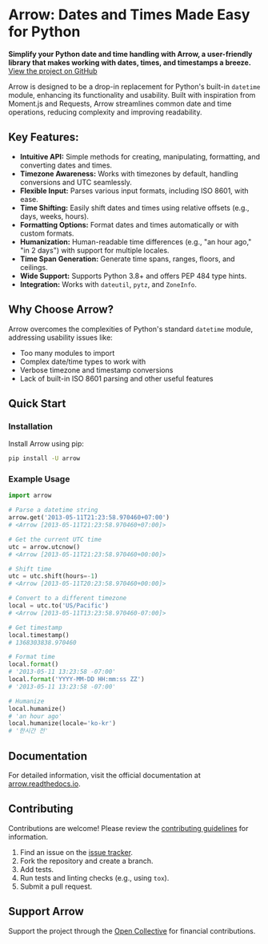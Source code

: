 # Arrow: Dates and Times Made Easy for Python

**Simplify your Python date and time handling with Arrow, a user-friendly library that makes working with dates, times, and timestamps a breeze.**  [View the project on GitHub](https://github.com/arrow-py/arrow)

Arrow is designed to be a drop-in replacement for Python's built-in `datetime` module, enhancing its functionality and usability. Built with inspiration from Moment.js and Requests, Arrow streamlines common date and time operations, reducing complexity and improving readability.

## Key Features:

*   **Intuitive API:** Simple methods for creating, manipulating, formatting, and converting dates and times.
*   **Timezone Awareness:**  Works with timezones by default, handling conversions and UTC seamlessly.
*   **Flexible Input:**  Parses various input formats, including ISO 8601, with ease.
*   **Time Shifting:**  Easily shift dates and times using relative offsets (e.g., days, weeks, hours).
*   **Formatting Options:**  Format dates and times automatically or with custom formats.
*   **Humanization:**  Human-readable time differences (e.g., "an hour ago," "in 2 days") with support for multiple locales.
*   **Time Span Generation:** Generate time spans, ranges, floors, and ceilings.
*   **Wide Support:** Supports Python 3.8+ and offers PEP 484 type hints.
*   **Integration:**  Works with `dateutil`, `pytz`, and `ZoneInfo`.

## Why Choose Arrow?

Arrow overcomes the complexities of Python's standard `datetime` module, addressing usability issues like:

*   Too many modules to import
*   Complex date/time types to work with
*   Verbose timezone and timestamp conversions
*   Lack of built-in ISO 8601 parsing and other useful features

## Quick Start

### Installation

Install Arrow using pip:

```bash
pip install -U arrow
```

### Example Usage

```python
import arrow

# Parse a datetime string
arrow.get('2013-05-11T21:23:58.970460+07:00')
# <Arrow [2013-05-11T21:23:58.970460+07:00]>

# Get the current UTC time
utc = arrow.utcnow()
# <Arrow [2013-05-11T21:23:58.970460+00:00]>

# Shift time
utc = utc.shift(hours=-1)
# <Arrow [2013-05-11T20:23:58.970460+00:00]>

# Convert to a different timezone
local = utc.to('US/Pacific')
# <Arrow [2013-05-11T13:23:58.970460-07:00]>

# Get timestamp
local.timestamp()
# 1368303838.970460

# Format time
local.format()
# '2013-05-11 13:23:58 -07:00'
local.format('YYYY-MM-DD HH:mm:ss ZZ')
# '2013-05-11 13:23:58 -07:00'

# Humanize
local.humanize()
# 'an hour ago'
local.humanize(locale='ko-kr')
# '한시간 전'
```

## Documentation

For detailed information, visit the official documentation at [arrow.readthedocs.io](https://arrow.readthedocs.io).

## Contributing

Contributions are welcome!  Please review the [contributing guidelines](https://github.com/arrow-py/arrow/blob/master/CONTRIBUTING.md) for information.

1.  Find an issue on the [issue tracker](https://github.com/arrow-py/arrow/issues).
2.  Fork the repository and create a branch.
3.  Add tests.
4.  Run tests and linting checks (e.g., using `tox`).
5.  Submit a pull request.

## Support Arrow

Support the project through the [Open Collective](https://opencollective.com/arrow) for financial contributions.